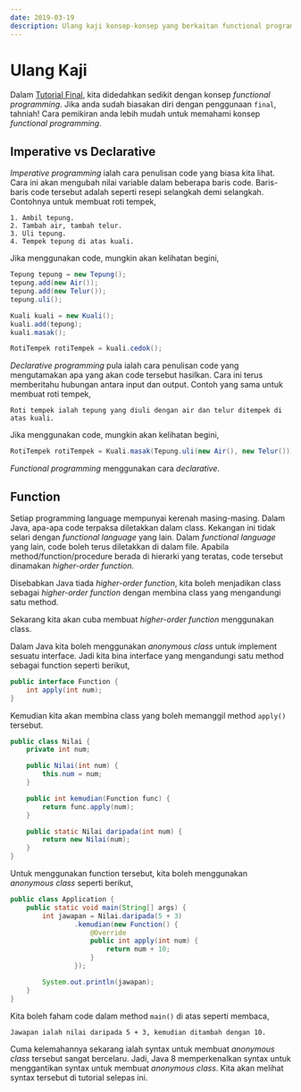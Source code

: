 ```yaml
---
date: 2019-03-19
description: Ulang kaji konsep-konsep yang berkaitan functional programming untuk menggunakan syntax Java 8.
---
```


# Ulang Kaji

Dalam [Tutorial Final](/java/quality/final), kita didedahkan sedikit dengan
konsep *functional programming*. Jika anda sudah biasakan diri dengan penggunaan
`final`, tahniah! Cara pemikiran anda lebih mudah untuk memahami konsep
*functional programming*.

## Imperative vs Declarative

*Imperative programming* ialah cara penulisan code yang biasa kita lihat. Cara
ini akan mengubah nilai variable dalam beberapa baris code. Baris-baris code
tersebut adalah seperti resepi selangkah demi selangkah. Contohnya untuk membuat
roti tempek,

```
1. Ambil tepung.
2. Tambah air, tambah telur.
3. Uli tepung.
4. Tempek tepung di atas kuali.
```

Jika menggunakan code, mungkin akan kelihatan begini,

```java
Tepung tepung = new Tepung();
tepung.add(new Air());
tepung.add(new Telur());
tepung.uli();

Kuali kuali = new Kuali();
kuali.add(tepung);
kuali.masak();

RotiTempek rotiTempek = kuali.cedok();
```

*Declarative programming* pula ialah cara penulisan code yang mengutamakan apa
yang akan code tersebut hasilkan. Cara ini terus memberitahu hubungan antara
input dan output. Contoh yang sama untuk membuat roti tempek,

```
Roti tempek ialah tepung yang diuli dengan air dan telur ditempek di atas kuali.
```

Jika menggunakan code, mungkin akan kelihatan begini,

```java
RotiTempek rotiTempek = Kuali.masak(Tepung.uli(new Air(), new Telur()));
```

*Functional programming* menggunakan cara *declarative*.

## Function

Setiap programming language mempunyai kerenah masing-masing. Dalam Java, apa-apa
code terpaksa diletakkan dalam class. Kekangan ini tidak selari dengan
*functional language* yang lain. Dalam *functional language* yang lain, code
boleh terus diletakkan di dalam file. Apabila method/function/procedure berada
di hierarki yang teratas, code tersebut dinamakan *higher-order function*.

Disebabkan Java tiada *higher-order function*, kita boleh menjadikan class
sebagai *higher-order function* dengan membina class yang mengandungi satu
method.

Sekarang kita akan cuba membuat *higher-order function* menggunakan class.

Dalam Java kita boleh menggunakan *anonymous class* untuk implement sesuatu
interface. Jadi kita bina interface yang mengandungi satu method sebagai
function seperti berikut,

```java
public interface Function {
    int apply(int num);
}
```

Kemudian kita akan membina class yang boleh memanggil method `apply()` tersebut.

```java
public class Nilai {
    private int num;

    public Nilai(int num) {
        this.num = num;
    }

    public int kemudian(Function func) {
        return func.apply(num);
    }

    public static Nilai daripada(int num) {
        return new Nilai(num);
    }
}
```

Untuk menggunakan function tersebut, kita boleh menggunakan *anonymous class*
seperti berikut,

```java
public class Application {
    public static void main(String[] args) {
        int jawapan = Nilai.daripada(5 + 3)
                .kemudian(new Function() {
                    @Override
                    public int apply(int num) {
                        return num + 10;
                    }
                });

        System.out.println(jawapan);
    }
}
```

Kita boleh faham code dalam method `main()` di atas seperti membaca,

```
Jawapan ialah nilai daripada 5 + 3, kemudian ditambah dengan 10.
```

Cuma kelemahannya sekarang ialah syntax untuk membuat *anonymous class* tersebut
sangat bercelaru. Jadi, Java 8 memperkenalkan syntax untuk menggantikan syntax
untuk membuat *anonymous class*. Kita akan melihat syntax tersebut di tutorial
selepas ini.
